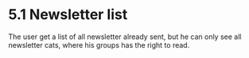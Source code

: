 # 5.1 Newsletter list

The user get a list of all newsletter already sent, but he can only see all newsletter cats, where his groups has the right to read.

